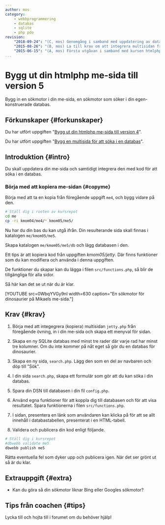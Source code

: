 ```yaml
---
author: mos
category:
    - webbprogrammering
    - databas
    - sqlite
    - php pdo
revision:
    "2018-09-24": "(C, mos) Genomgång i samband med uppdatering av databasen för jetty."
    "2015-08-26": "(B, mos) La till krav om att integrera multisidan från `jetty.php`."
    "2015-06-15": "(A, mos) Första utgåvan i samband med kursen htmlphp v2."
...
```

Bygg ut din htmlphp me-sida till version 5
==================================

Bygg in en sökmotor i din me-sida, en sökmotor som söker i din egen-konstruerade databas.

<!--more-->



Förkunskaper {#forkunskaper}
-----------------------

Du har utfört uppgiften "[Bygg ut din htmlphp me-sida till version 4](uppgift/bygg-ut-din-me-sida-till-version-4)".

Du har utfört uppgiften "[Bygg en multisida för att söka i en databas](uppgift/bygg-en-multisida-for-att-soka-i-en-databas)".



Introduktion {#intro}
-----------------------

Du skall uppdatera din me-sida och samtidigt integrera den med kod för att söka i en databas.



### Börja med att kopiera me-sidan {#copyme}

Börja med att ta en kopia från föregående uppgift `me4`, och bygg vidare på den.

```bash
# Ställ dig i rooten av kursrepot
cd me
cp -ri kmom04/me4/* kmom05/me5/
```

Nu har du din bas du kan utgå ifrån. Din resulterande sida skall finnas i katalogen `me/kmom05/me5`.

Skapa katalogen `me/kmom05/me5/db` och lägg databasen i den.

Ett tips är att kopiera kod från uppgiften *kmom05/jetty*. Där finns funktioner som du kan modifiera och använda i denna uppgiften. 

De funktioner du skapar kan du lägga i filen `src/functions.php`, så blir de tillgängliga för alla sidor.

Så här kan det se ut när du är klar.

[YOUTUBE src=0WbqYVGy9nI width=630 caption="En sökmotor för dinosaurier på Mikaels me-sida."]



Krav {#krav}
-----------------------

1. Börja med att integegrera (kopiera) multisidan `jetty.php` från föregående övning, in i din me-sida och skapa ett menyval för sidan.

1. Skapa en ny SQLite databas med minst tre rader där varje rad har minst tre kolumner. Om du inte kommer på nåt eget så gör du en databas för dinosaurier.

1. Skapa en ny sida, `search.php`. Lägg den som en del av navbaren och döp till "Sök".

1. I din sida `search.php`, skapa ett formulär som gör att du kan söka i din databas.

1. Spara din DSN till databasen i din fil `config.php`.

1. Använd egna funktioner för att koppla dig till databasen och för att visa resultatet. Spara funktionerna i filen `src/functions.php`.

1. I sidan, presentera en länk som användaren kan klicka på för att se allt innehåll i databastabellen, presenterat i en HTML-tabell.

1. Validera och publicera din kod enligt följande.

```bash
# Ställ dig i kursrepot
#dbwebb validate me5
dbwebb publish me5
```

Rätta eventuella fel som dyker upp och publicera igen. När det ser grönt ut så är du klar. 



Extrauppgift {#extra}
-----------------------

* Kan du göra så din sökmotor liknar Bing eller Googles sökmotor?



Tips från coachen {#tips}
-----------------------

Lycka till och hojta till i forumet om du behöver hjälp!

